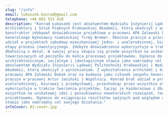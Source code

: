```yaml
---
slug: "/info"
email: lukaszek.konrad@gmail.com
telephone: +48 603 523 410
description: "Konrad Łukaszek jest absolwentem Wydziału Inżynierii Lądowej Politechniki Krakowskiej i Wydziału
Architektury i Sztuk Pięknych Krakowskiej Akademii, którą ukończył z wyróżnieniem. Z wykształcenia architekt i
konstruktor zdobywał doświadczenie projektowe w pracowni APA Zalewski Bubak oraz na budowie jako członek zespołu
Generalnego Wykonawcy niemieckiej firmy Bremer. Obecnie pracuje w pracowni Artur Jasiński i Wspólnicy. Konrad brał
udział w projektach zabudowy mieszkaniowej jedno- i wielorodzinnej, biurowej i przemysłowej, przechodząc przez wszystkie
etapy procesu inwestycyjnego. Zdobyte doświadczenie wykorzystuje w trakcie tworzenia projektów, łącząc je każdorazowo z
dbałością o detal. W swojej pracy skupia się przede wszystkim na unikatowej idei i poszukiwaniu nowatorskich rozwiązań,
towarzyszących od początku do końca procesowi projektowemu. Dążenie do osiągnięcia rezultatów spójnych pod względem
architektonicznym, socjalnym i ideologicznym stawia jako nadrzędny cel swojego działania. Konrad Łukaszek jest
absolwentem Wydziału Inżynierii Lądowej Politechniki Krakowskiej i Wydziału Architektury i Sztuk Pięknych Krakowskiej
Akademii, którą ukończył z wyróżnieniem. Z wykształcenia architekt i konstruktor zdobywał doświadczenie projektowe w
pracowni APA Zalewski Bubak oraz na budowie jako członek zespołu Generalnego Wykonawcy niemieckiej firmy Bremer. Obecnie
pracuje w pracowni Artur Jasiński i Wspólnicy. Konrad brał udział w projektach zabudowy mieszkaniowej jedno- i
wielorodzinnej, biurowej i przemysłowej, przechodząc przez wszystkie etapy procesu inwestycyjnego. Zdobyte doświadczenie
wykorzystuje w trakcie tworzenia projektów, łącząc je każdorazowo z dbałością o detal. W swojej pracy skupia się przede
wszystkim na unikatowej idei i poszukiwaniu nowatorskich rozwiązań, towarzyszących od początku do końca procesowi
projektowemu. Dążenie do osiągnięcia rezultatów spójnych pod względem architektonicznym, socjalnym i ideologicznym
stawia jako nadrzędny cel swojego działania."
infoCover: 01-cover.jpg
---
```

